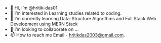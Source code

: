 - 👋 Hi, I’m @hritik-das01
- 👀 I’m interested in Learning studies related to coding.
- 🌱 I’m currently learning Data-Structure Algorithms and Full Stack Web Development using MERN Stack
- 💞️ I’m looking to collaborate on ...
- 📫 How to reach me Email - hritikdas2003@gmail.com. 

<!---
hritik-das01/hritik-das01 is a ✨ special ✨ repository because its `README.md` (this file) appears on your GitHub profile.
You can click the Preview link to take a look at your changes.
--->
